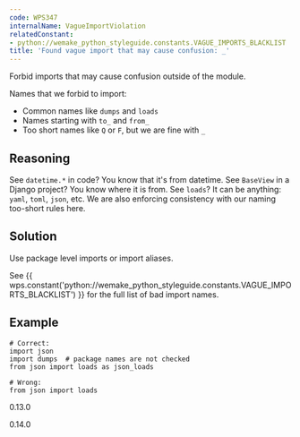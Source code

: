 ```yaml
---
code: WPS347
internalName: VagueImportViolation
relatedConstant:
- python://wemake_python_styleguide.constants.VAGUE_IMPORTS_BLACKLIST
title: 'Found vague import that may cause confusion: _'
---
```


Forbid imports that may cause confusion outside of the module.

Names that we forbid to import:

  - Common names like `dumps` and `loads`
  - Names starting with `to_` and `from_`
  - Too short names like `Q` or `F`, but we are fine with `_`

<!-- end list -->

## Reasoning
See `datetime.*` in code? You know that it's from datetime. See
`BaseView` in a Django project? You know where it is from. See
`loads`? It can be anything: `yaml`, `toml`, `json`, etc. We are
also enforcing consistency with our naming too-short rules here.

## Solution
Use package level imports or import aliases.

See {{ wps.constant('python://wemake_python_styleguide.constants.VAGUE_IMPORTS_BLACKLIST') }} for
the full list of bad import names.

## Example

    # Correct:
    import json
    import dumps  # package names are not checked
    from json import loads as json_loads
    
    # Wrong:
    from json import loads

<div class="versionadded">

0.13.0

</div>

<div class="versionchanged">

0.14.0

</div>